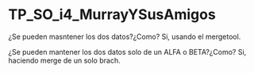 # TP_SO_i4_MurrayYSusAmigos
¿Se pueden masntener los dos datos?¿Como?
Si, usando el mergetool.

¿Se pueden mantener los dos datos solo de un ALFA o BETA?¿Como?
Si, haciendo merge de un solo brach.

